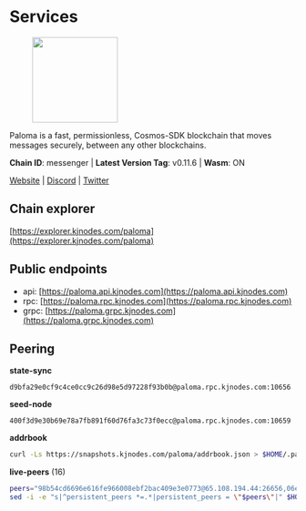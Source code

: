 # Services

<figure><img src="https://raw.githubusercontent.com/kj89/testnet_manuals/main/pingpub/logos/paloma.png" width="150" alt=""><figcaption></figcaption></figure>

Paloma is a fast, permissionless, Cosmos-SDK blockchain that  moves messages securely, between any other blockchains.

**Chain ID**: messenger | **Latest Version Tag**: v0.11.6 | **Wasm**: ON

[Website](https://www.palomachain.com) | [Discord](https://discord.gg/tKVFpfdSw4) | [Twitter](https://twitter.com/paloma_chain)




## Chain explorer
[https://explorer.kjnodes.com/paloma](https://explorer.kjnodes.com/paloma)

## Public endpoints

* api: [https://paloma.api.kjnodes.com](https://paloma.api.kjnodes.com)
* rpc: [https://paloma.rpc.kjnodes.com](https://paloma.rpc.kjnodes.com)
* grpc: [https://paloma.grpc.kjnodes.com](https://paloma.grpc.kjnodes.com)

## Peering

**state-sync**

```text
d9bfa29e0cf9c4ce0cc9c26d98e5d97228f93b0b@paloma.rpc.kjnodes.com:10656
```

**seed-node**

```text
400f3d9e30b69e78a7fb891f60d76fa3c73f0ecc@paloma.rpc.kjnodes.com:10659
```

**addrbook**
```bash
curl -Ls https://snapshots.kjnodes.com/paloma/addrbook.json > $HOME/.paloma/config/addrbook.json
```

**live-peers** (16)
```bash
peers="98b54cd6696e616fe966008ebf2bac409e3e0773@65.108.194.44:26656,06e9c9d5c07755d36241249a568b51ec8476fe65@135.181.220.168:26656,7e93f6409ade895fe301b502d6fb9dfb96343a34@135.125.5.34:54056,471a09da6fafb67bff3aa1f01e00fd1830e53262@136.243.94.138:26656,4e35ce47a8c2654a0cd371a2d1485e157b6ce311@93.190.141.218:26656,60066422d3b70fbf7571012b267dc2cccd9603d5@149.102.156.223:26656,16f0d09580054101394ea08bbb48b1ad5bb91a27@95.214.52.144:10656,106350c704aa5e2e0af1464cd3269372d86a9b24@148.113.137.33:26656,d9bfa29e0cf9c4ce0cc9c26d98e5d97228f93b0b@65.109.88.38:10656,7fc87c698d58bcbd1c6092f951d5f150eed05744@138.201.156.255:26656,22e7a98b54070bee0f504305d9ed0fb7a2b24ab6@34.221.60.207:26656,6ee0ed8ddb1eaaf095686962d71fddb1383b5199@65.21.138.123:26656,874ccf9df2e4c678a18a1fb45a1d3bb703f87fa0@65.109.172.249:26656,8ed8cddfac504d986a2c6545def0e57b2c6aa5db@65.109.106.172:38656,f4c43099e04b721c54a454dad85f61da49be90bc@65.108.199.222:28656,4569193b58dfc6d9ca9acd4e2bcabf596e5b6b3c@65.21.7.251:10656"
sed -i -e "s|^persistent_peers *=.*|persistent_peers = \"$peers\"|" $HOME/.paloma/config/config.toml
```
